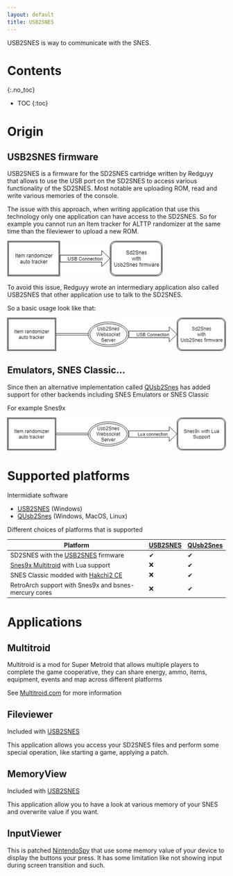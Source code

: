 ```yaml
---
layout: default
title: USB2SNES
---
```


USB2SNES is way to communicate with the SNES.

# Contents
{:.no_toc}

* TOC
{:toc}

# Origin

## USB2SNES firmware

USB2SNES is a firmware for the SD2SNES cartridge written by Redguyy that allows to use the USB port on the SD2SNES to access various functionality of the SD2SNES.
Most notable are uploading ROM, read and write various memories of the console.

The issue with this approach, when writing application that use this technology only one application can have access to the SD2SNES.
So for example you cannot run an Item tracker for ALTTP randomizer at the same time than the fileviewer to upload a new ROM.

![Direct access](images/directaccess.png)

To avoid this issue, Redguyy wrote an intermediary application also called USB2SNES that other application use to talk to the SD2SNES.

So a basic usage look like that:

![Websocket access](images/wsaccess.png)

## Emulators, SNES Classic...

Since then an alternative implementation called [QUsb2Snes](https://skarsnik.github.io/QUsb2snes/) has added support for other backends including SNES Emulators or SNES Classic

For example Snes9x

![Lua connection](images/luaconnection.png)


# Supported platforms

Intermidiate software
* [USB2SNES](https://github.com/RedGuyyyy/sd2snes/releases) (Windows)
* [QUsb2Snes](https://skarsnik.github.io/QUsb2snes/) (Windows, MacOS, Linux)

Different choices of platforms that is supported

Platform | [USB2SNES](https://github.com/RedGuyyyy/sd2snes/releases) | [QUsb2Snes](https://skarsnik.github.io/QUsb2snes/)
---------|----------|----------
SD2SNES with the [USB2SNES](https://github.com/RedGuyyyy/sd2snes/releases) firmware|✔|✔
[Snes9x Multitroid](https://drive.google.com/open?id=1_ej-pwWtCAHYXIrvs5Hro16A1s9Hi3Jz) with Lua support|❌|✔
SNES Classic modded with [Hakchi2 CE](https://github.com/TeamShinkansen/hakchi2/releases)|❌|✔
RetroArch support with Snes9x and bsnes-mercury cores|❌|✔

# Applications

## Multitroid
Multitroid is a mod for Super Metroid that allows multiple players to complete the game cooperative, they can share energy, ammo, items, equipment, events and map across different platforms

See [Multitroid.com](http://www.multitroid.com/) for more information	

## Fileviewer
Included with [USB2SNES](https://github.com/RedGuyyyy/sd2snes/releases)

This application allows you access your SD2SNES files and perform some special operation, like starting a game, applying a patch.

## MemoryView
Included with [USB2SNES](https://github.com/RedGuyyyy/sd2snes/releases)

This application allow you to have a look at various memory of your SNES and overwrite value if you want.

## InputViewer

This is patched [NintendoSpy](https://github.com/jaburns/NintendoSpy) that use some memory value of your device to display the buttons your press. It has some limitation like not showing input during screen transition and such.
